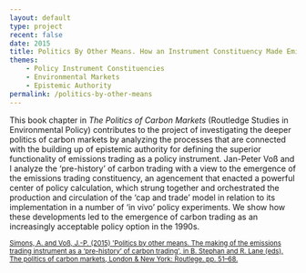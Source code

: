 ```yaml
---
layout: default
type: project
recent: false
date: 2015
title: Politics By Other Means. How an Instrument Constituency Made Emissions Trading "Work"
themes: 
    - Policy Instrument Constituencies
    - Environmental Markets
    - Epistemic Authority
permalink: /politics-by-other-means
---
```


This book chapter in *The Politics of Carbon Markets* (Routledge Studies in Environmental Policy) contributes to the project of investigating the deeper politics of carbon markets by analyzing the processes that are connected with the building up of epistemic authority for defining the superior functionality of emissions trading as a policy instrument. Jan-Peter Voß and I analyze the ‘pre-history’ of carbon trading with a view to the emergence of the emissions trading constituency, an agencement that enacted a powerful center of policy calculation, which strung together and orchestrated the production and circulation of the ‘cap and trade’ model in relation to its implementation in a number of ‘in vivo’ policy experiments. We show how these developments led to the emergence of carbon trading as an increasingly acceptable policy option in the 1990s.

<small>
    <a href="https://doi.org/10.4324/9781315886985-11">
        Simons, A. and Voß, J.-P. (2015) 'Politics by other means. The making of the emissions trading instrument as a ‘pre-history’ of carbon trading', in B. Stephan and R. Lane (eds), The politics of carbon markets, London & New York: Routlege. pp. 51–68.
    </a>
</small>